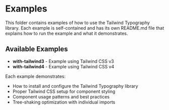 # Examples

This folder contains examples of how to use the Tailwind Typography library. Each example is self-contained and has its own README.md file that explains how to run the example and what it demonstrates.

## Available Examples

- **with-tailwind3** - Example using Tailwind CSS v3
- **with-tailwind4** - Example using Tailwind CSS v4

Each example demonstrates:

- How to install and configure the Tailwind Typography library
- Proper Tailwind CSS setup for component styling
- Component usage patterns and best practices
- Tree-shaking optimization with individual imports
